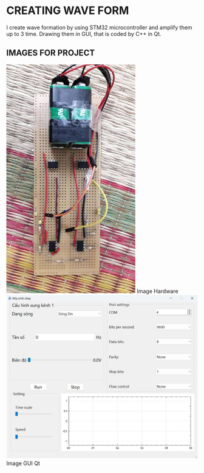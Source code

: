 # CREATING WAVE FORM 
I create wave formation by using STM32 microcontroller and amplify them up to 3 time.
Drawing them in GUI, that is coded by C++ in Qt.

## IMAGES FOR PROJECT
 <img src="Hardware.png"/>
Image Hardware

 <img src="Gui.png"/>
Image GUI Qt


